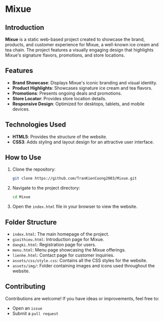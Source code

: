 # Mixue

## Introduction

**Mixue** is a static web-based project created to showcase the brand, products, and customer experience for Mixue, a well-known ice cream and tea chain. The project features a visually engaging design that highlights Mixue's signature flavors, promotions, and store locations.

## Features

- **Brand Showcase**: Displays Mixue's iconic branding and visual identity.
- **Product Highlights**: Showcases signature ice cream and tea flavors.
- **Promotions**: Presents ongoing deals and promotions.
- **Store Locator**: Provides store location details.
- **Responsive Design**: Optimized for desktops, tablets, and mobile devices.

## Technologies Used

- **HTML5**: Provides the structure of the website.
- **CSS3**: Adds styling and layout design for an attractive user interface.

## How to Use

1. Clone the repository:
   ```bash
   git clone https://github.com/TranKienCuong2003/Mixue.git
   ```
2. Navigate to the project directory:
   ```bash
   cd Mixue
   ```
3. Open the `index.html` file in your browser to view the website.

## Folder Structure

- `index.html`: The main homepage of the project.
- `gioithieu.html`: Introduction page for Mixue.
- `dangki.html`: Registration page for users.
- `menu.html`: Menu page showcasing the Mixue offerings.
- `lienhe.html`: Contact page for customer inquiries.
- `assets/css/style.css`: Contains all the CSS styles for the website.
- `assets/img/`: Folder containing images and icons used throughout the website.

## Contributing
Contributions are welcome! If you have ideas or improvements, feel free to:
- Open an `issue`
- Submit a `pull request`
